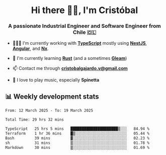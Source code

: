 <h1 align="center">Hi there ✌🏻, I'm Cristóbal</h1>
<h3 align="center">A passionate Industrial Engineer and Software Engineer from Chile 🇨🇱</h3>

- 🧑🏻‍💻 I’m currently working with **[TypeScript](https://www.typescriptlang.org)** mostly using **[NestJS](https://nestjs.com)**, **[Angular](https://angular.io)**, and **[Nx](https://nx.dev)**.

- 🌱 I'm currently learning **[Rust](https://www.rust-lang.org)** (and a sometimes **[Gleam](https://gleam.run/)**)

- 📫 Contact me through **cristobalgajardo.v@gmail.com**

- 🎸 I love to play music, especially **Spinetta**

## 📊 Weekly development stats

<!--START_SECTION:waka-->

```txt
From: 12 March 2025 - To: 19 March 2025

Total Time: 29 hrs 32 mins

TypeScript   25 hrs 5 mins   █████████████████████▒░░░   84.94 %
Terraform    1 hr 36 mins    █▒░░░░░░░░░░░░░░░░░░░░░░░   05.44 %
Bash         39 mins         ▓░░░░░░░░░░░░░░░░░░░░░░░░   02.23 %
sh           31 mins         ▒░░░░░░░░░░░░░░░░░░░░░░░░   01.78 %
Markdown     30 mins         ▒░░░░░░░░░░░░░░░░░░░░░░░░   01.69 %
```

<!--END_SECTION:waka-->
